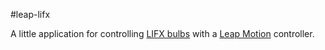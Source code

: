#leap-lifx

A little application for controlling [LIFX bulbs](http://lifx.co/) with a [Leap Motion](https://www.leapmotion.com/) controller.